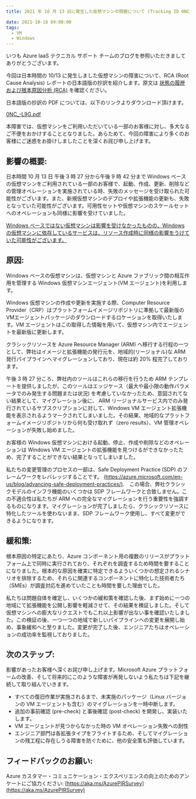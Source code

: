 ```yaml
---
title: 2021 年 10 月 13 日に発生した仮想マシンの問題について (Tracking ID 0NC_-L9G)

date: 2021-10-18 09:00:00
tags:
  - VM
  - Windows
---
```


いつも Azure IaaS テクニカル サポート チームのブログを参照いただきましてありがとうございます。

今回は日本時間の 10/13 に発生しました仮想マシンの障害について、RCA (Root Cause Analysis) レポートの日本語版の抄訳を紹介します。原文は [状態の履歴および根本原因分析 (RCA)](https://azure.microsoft.com/ja-jp/status/history/) を確認ください。

日本語版の抄訳の PDF については、以下のリンクよりダウンロード頂けます。

[0NC_-L9G.pdf](./20211013-rca-azure-vm/0NC_-L9G.pdf)

本障害では、仮想マシンをご利用いただいている一部のお客様に対し、多大なるご不便をおかけすることとなりました。あらためて、今回の障害により多くのお客様にご迷惑をお掛けしましたことを深くお詫び申し上げます。

<!-- more -->
## 影響の概要:
日本時間 10 月 13 日 午後 3 時 27 分から午後 9 時 42 分まで Windows ベースの仮想マシンをご利用されている一部のお客様で、起動、作成、更新、削除などの管理オペレーションを実施されている時、失敗のメッセージを受け取られた可能性がございます。また、新規仮想マシンのデプロイや拡張機能の更新も、失敗となっていた可能性がございます。可用性セットや仮想マシンのスケールセットへのオペレーションも同様に影響を受けていました。

<u>Windows ベースではない仮想マシンは影響を受けなかったものの、Windows の仮想マシンに依存しているサービスは、リソース作成時に同様の影響をうけていた可能性がございます。</u>

## 原因:
Windows ベースの仮想マシンは、仮想マシンと Azure ファブリック間の相互作用を管理する Windows 仮想マシンエージェント(VM エージェント)を利用します。
 
Windows 仮想マシンの作成や更新を実施する際、Computer Resource Provider（CRP）はプラットフォームイメージリポジトリに準拠して最新版のVMエージェントパッケージのダウンロードするロケーションを取得いたします。VM エージェントはこの取得した情報を用いて、仮想マシン内でエージェントを最新版に更新します。
 
クラシックリソースを Azure Resource Manager (ARM) へ移行する行程の一つとして、弊社はイメージと拡張機能の発行元を、地域的(リージョナル)な ARM 発行パイプラインへマイグレーションしており、現在は約 20% 程完了しております。

午後 3 時 27 分ころ、弊社内のツールはこれらの移行を行うため ARM テンプレートを提供しましたが、このツールはエッジケース（最大や最小限の動作パラメータでのみ発生する問題または状況) を考慮していなかったため、意図されてない結果として、マイグレーション後に、 ARM リージョナルサービス内でのみ発行されているサブスクリプションに対して、Windows VM エージェント拡張機能を表示されるようマークされてしまいました。その結果、地域的なプラットフォームイメージリポジトリから何も受け取れず（zero results）、VM 管理オペレーションが失敗し始めました。
 
お客様の Windows 仮想マシンにおける起動、停止、作成や削除などのオペレーションは Windows VM エージェントの拡張機能を見つけるができなかったため、完了することができない結果となってしまいました。 

私たちの変更管理のプロセスの一部は、Safe Deployment Practice (SDP) のフレームワークをレバレッジすることです。
[(https://azure.microsoft.com/en-us/blog/advancing-safe-deployment-practices/)](https://azure.microsoft.com/en-us/blog/advancing-safe-deployment-practices/).　この場合、弊社クラシックモデルのインフラ機能のいくつかは SDP フレームワークと合致しません。この不適合性は私たちが ARM への完全なマイグレーションを行う重要性を強調するものになります。マイグレーションが完了しましたら、クラシックリソースに特化したツールを使わないまま、SDP フレームワーク使用し、すべて変更ができるようになります。

## 緩和策:
根本原因の特定にあたり、Azure コンポーネント用の複数のリリースがプラットフォーム上で同時に実行されており、それぞれを調査するため時間を要することになりました。根本的な原因を確実に特定できるよういくつかの想定されるシナリオを排除するため、それらに関連するコンポーネントに特化した技術者たち（SMEs）が調査対応を進めていたことも時間を要した理由でした。

私たちは問題自体を確定し、いくつかの緩和策を確認した後、まず始めに一つの地域にて拡張機能を公開し影響を軽減させて、その結果を検証しました。そして仮想マシンへの膨大なリクエストでもこれ以上影響が出ない事を確認いたしました。この検証の後、一つ一つの地域で新しいパイプラインへの変更を展開し始め、事象緩和へと至りました。変更が完了した後、エンジニアたちはオペレーションの成功率を監視しておりました。

## 次のステップ:
影響があったお客様へ深くお詫び申し上げます。Microsoft Azure プラットフォームの改善、そして将来的にこのような障害が再発しないよう私たちは下記を継続して取り組んでいきます。
- すべての復旧作業が実施されるまで、未実施のパッケージ（Linux バージョンの VM エージェントも含む）のマイグレーションを一時中断します。
- 追加の事前確認 (pre-check) と事後確認 (post-check) を開発し、実装いたします。
- VM エージェントが見つからなかった時の VM オペレーション失敗への耐性
- エンジニア部門は各拡張タイプをフライトするため、そしてマイグレーションの残工程に存在しうる障害を防ぐために、他の安全策も評価しています。

## フィードバックのお願い:
Azure カスタマー・コミュニケーション・エクスペリエンスの向上のためのアンケートにご協力ください: [https://aka.ms/AzurePIRSurvey](https://aka.ms/AzurePIRSurvey)